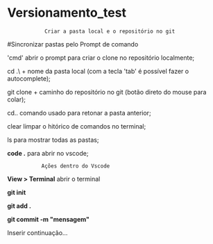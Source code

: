 ﻿# Versionamento_test

                Criar a pasta local e o repositório no git

#Sincronizar pastas pelo Prompt de comando


'cmd' abrir o prompt para criar o clone no repositório localmente;

cd .\ + nome da pasta local (com a tecla 'tab' é possível fazer o autocomplete);

git clone + caminho do repositório no git (botão direto do mouse para colar);

cd.. comando usado para retonar a pasta anterior;

clear limpar o hitórico de comandos no terminal;

ls para mostrar todas as pastas;

**code .** para abrir no vscode;


               Ações dentro do Vscode

**View > Terminal** abrir o terminal

**git init**

**git add .**

**git commit -m "mensagem"**

Inserir continuação...









